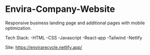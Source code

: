 # Envira-Company-Website
Responsive business landing page and additional pages with mobile optimization. 

Tech Stack:
-HTML
-CSS
-Javascript
-React-app
-Tailwind
-Netlify

Site: https://envirarecycle.netlify.app/
